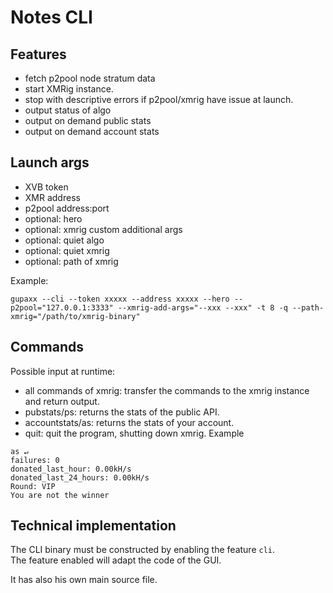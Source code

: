# Notes CLI


## Features
  
- fetch p2pool node stratum data
- start XMRig instance.
- stop with descriptive errors if p2pool/xmrig have issue at launch.
- output status of algo
- output on demand public stats
- output on demand account stats

## Launch args
- XVB token
- XMR address
- p2pool address:port
- optional: hero
- optional: xmrig custom additional args 
- optional: quiet algo
- optional: quiet xmrig
- optional: path of xmrig

Example:

```
gupaxx --cli --token xxxxx --address xxxxx --hero --p2pool="127.0.0.1:3333" --xmrig-add-args="--xxx --xxx" -t 8 -q --path-xmrig="/path/to/xmrig-binary"
```

## Commands
Possible input at runtime:  
- all commands of xmrig: transfer the commands to the xmrig instance and return output.
- pubstats/ps: returns the stats of the public API.
- accountstats/as: returns the stats of your account.
- quit: quit the program, shutting down xmrig.
Example

```
as ↵
failures: 0
donated_last_hour: 0.00kH/s
donated_last_24_hours: 0.00kH/s
Round: VIP
You are not the winner
```


## Technical implementation

The CLI binary must be constructed by enabling the feature `cli`.  
The feature enabled will adapt the code of the GUI.  

It has also his own main source file.
